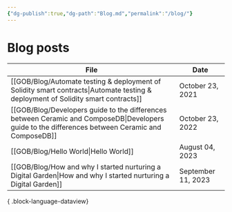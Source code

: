 ```yaml
---
{"dg-publish":true,"dg-path":"Blog.md","permalink":"/blog/"}
---
```


# Blog posts

| File                                                                                                                                                 | Date               |
| ---------------------------------------------------------------------------------------------------------------------------------------------------- | ------------------ |
| [[GOB/Blog/Automate testing & deployment of Solidity smart contracts\|Automate testing & deployment of Solidity smart contracts]]                 | October 23, 2021   |
| [[GOB/Blog/Developers guide to the differences between Ceramic and ComposeDB\|Developers guide to the differences between Ceramic and ComposeDB]] | October 23, 2022   |
| [[GOB/Blog/Hello World\|Hello World]]                                                                                                             | August 04, 2023    |
| [[GOB/Blog/How and why I started nurturing a Digital Garden\|How and why I started nurturing a Digital Garden]]                                   | September 11, 2023 |

{ .block-language-dataview}